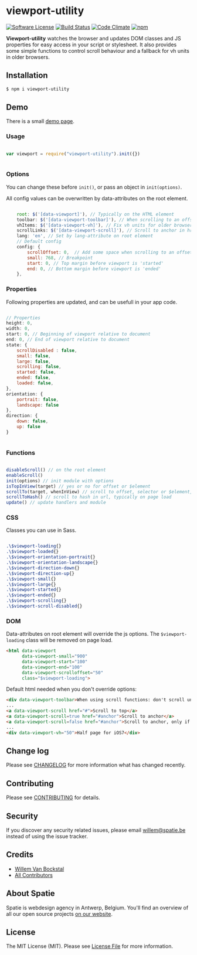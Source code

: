 # viewport-utility

[![Software License](https://img.shields.io/badge/license-MIT-brightgreen.svg?style=flat-square)](LICENSE.md)
[![Build Status](https://img.shields.io/travis/spatie/viewport-utility.svg?style=flat-square)](https://travis-ci.org/spatie/viewport-utility)
[![Code Climate](https://img.shields.io/codeclimate/github/spatie/viewport-utility.svg?style=flat-square)](https://img.shields.io/codeclimate/github/spatie/viewport-utility.svg)
[![npm](https://img.shields.io/npm/dt/viewport-utility.svg?style=flat-square)](https://www.npmjs.com/package/viewport-utility)

**Viewport-utility** watches the browser and updates DOM classes and JS properties for easy access in your script or stylesheet. 
It also provides some simple functions to control scroll behaviour and a fallback for vh units in older browsers.


## Installation

``` bash
$ npm i viewport-utility
```

## Demo

There is a small [demo page](https://spatie.github.io/viewport-utility).

### Usage
``` js

var viewport = require("viewport-utility").init({})
    
```

### Options

You can change these before `init()`, or pass an object in `init(options)`.

All config values can be overwritten by data-attributes on the root element.

``` js

    root: $('[data-viewport]'), // Typically on the HTML element
    toolbar: $('[data-viewport-toolbar]'), // When scrolling to an offset, take element into account
    vhItems: $('[data-viewport-vh]'), // Fix vh units for older browsers & iOS7
    scrollLinks: $('[data-viewport-scroll]'), // Scroll to anchor in href
    lang: 'en', // Set by lang-attribute on root element
    // Default config
    config: {
        scrollOffset: 0,  // Add some space when scrolling to an offset
        small: 768, // Breakpoint
        start: 0, // Top margin before viewport is 'started'
        end: 0, // Bottom margin before viewport is 'ended'
    },

```

### Properties

Following properties are updated, and can be usefull in your app code.

``` js

// Properties
height: 0,
width: 0,
start: 0, // Beginning of viewport relative to document
end: 0, // End of viewport relative to document
state: {
    scrollDisabled : false,
    small: false,
    large: false,
    scrolling: false,
    started: false,
    ended: false,
    loaded: false,
},
orientation: {
    portrait: false,
    landscape: false
},
direction: {
    down: false,
    up: false
}
    
```

### Functions
``` js

disableScroll() // on the root element
enableScroll() 
init(options) // init module with options
isTopInView(target) // yes or no for offset or $element
scrollTo(target, whenInView) // scroll to offset, selector or $element, also to elements that are visible already (default:true)
scrollToHash() // scroll to hash in url, typically on page load
update() // update handlers and module

```

### CSS

Classes you can use in Sass.

``` css

.\$viewport-loading{}
.\$viewport-loaded{}
.\$viewport-orientation-portrait{}
.\$viewport-orientation-landscape{}
.\$viewport-direction-down{}
.\$viewport-direction-up{}
.\$viewport-small{}
.\$viewport-large{}
.\$viewport-started{}
.\$viewport-ended{}
.\$viewport-scrolling{}
.\$viewport-scroll-disabled{}

```

### DOM

Data-attributes on root element will override the js options.
The `$viewport-loading` class will be removed on page load.

```html
<html data-viewport 
      data-viewport-small="900"
      data-viewport-start="100"
      data-viewport-end="100"
      data-viewport-scrolloffset="50"
      class="$viewport-loading">
```

Default html needed when you don't override options: 

```html
<div data-viewport-toolbar>When using scroll functions: don't scroll under me</div>
...
<a data-viewport-scroll href="#">Scroll to top</a>
<a data-viewport-scroll=true href="#anchor">Scroll to anchor</a>
<a data-viewport-scroll=false href="#anchor">Scroll to anchor, only if out of view</a>
...
<div data-viewport-vh="50">Half page for iOS7</div>
```


## Change log

Please see [CHANGELOG](CHANGELOG.md) for more information what has changed recently.

## Contributing

Please see [CONTRIBUTING](CONTRIBUTING.md) for details.

## Security

If you discover any security related issues, please email willem@spatie.be instead of using the issue tracker.

## Credits

- [Willem Van Bockstal](https://github.com/willemvb)
- [All Contributors](../../contributors)

## About Spatie
Spatie is webdesign agency in Antwerp, Belgium. You'll find an overview of all our open source projects [on our website](https://spatie.be/opensource).

## License

The MIT License (MIT). Please see [License File](LICENSE.md) for more information.
